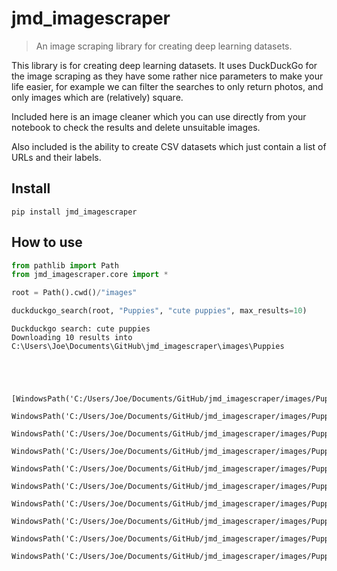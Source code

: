 # jmd_imagescraper
> An image scraping library for creating deep learning datasets.


This library is for creating deep learning datasets. It uses DuckDuckGo for the image scraping as they have some rather nice parameters to make your life easier, for example we can filter the searches to only return photos, and only images which are (relatively) square.

Included here is an image cleaner which you can use directly from your notebook to check the results and delete unsuitable images.

Also included is the ability to create CSV datasets which just contain a list of URLs and their labels.

## Install

`pip install jmd_imagescraper`

## How to use

```python
from pathlib import Path
from jmd_imagescraper.core import *

root = Path().cwd()/"images"

duckduckgo_search(root, "Puppies", "cute puppies", max_results=10)
```

    Duckduckgo search: cute puppies
    Downloading 10 results into C:\Users\Joe\Documents\GitHub\jmd_imagescraper\images\Puppies
    




    [WindowsPath('C:/Users/Joe/Documents/GitHub/jmd_imagescraper/images/Puppies/001.jpg'),
     WindowsPath('C:/Users/Joe/Documents/GitHub/jmd_imagescraper/images/Puppies/002.jpg'),
     WindowsPath('C:/Users/Joe/Documents/GitHub/jmd_imagescraper/images/Puppies/003.jpg'),
     WindowsPath('C:/Users/Joe/Documents/GitHub/jmd_imagescraper/images/Puppies/004.jpg'),
     WindowsPath('C:/Users/Joe/Documents/GitHub/jmd_imagescraper/images/Puppies/005.jpg'),
     WindowsPath('C:/Users/Joe/Documents/GitHub/jmd_imagescraper/images/Puppies/006.jpg'),
     WindowsPath('C:/Users/Joe/Documents/GitHub/jmd_imagescraper/images/Puppies/007.jpg'),
     WindowsPath('C:/Users/Joe/Documents/GitHub/jmd_imagescraper/images/Puppies/008.jpg'),
     WindowsPath('C:/Users/Joe/Documents/GitHub/jmd_imagescraper/images/Puppies/009.jpg'),
     WindowsPath('C:/Users/Joe/Documents/GitHub/jmd_imagescraper/images/Puppies/010.jpg')]


